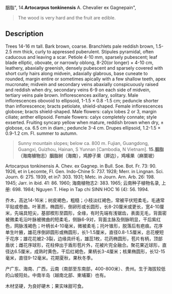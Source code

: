 胭脂",
14.**Artocarpus tonkinensis** A. Chevalier ex Gagnepain",

> The wood is very hard and the fruit are edible.

## Description
Trees 14-16 m tall. Bark brown, coarse. Branchlets pale reddish brown, 1.5-2.5 mm thick, curly to appressed puberulent. Stipules pyramidal, often caducous and leaving a scar. Petiole 4-10 mm, sparsely pubescent; leaf blade elliptic, obovate, or narrowly oblong, 8-20(or longer) × 4-10 cm, leathery, abaxially greenish, densely pubescent and sparsely covered with short curly hairs along midvein, adaxially glabrous, base cuneate to rounded, margin entire or sometimes apically with a few shallow teeth, apex mucronate; midvein and secondary veins abaxially conspicuously raised and reddish when dry, secondary veins 6-9 on each side of midvein, tertiary veins pale brown. Inflorescences axillary, solitary. Male inflorescences obovoid to ellipsoid, 1-1.5 × 0.8 -1.5 cm; peduncle shorter than inflorescence; bracts petiolate, shield-shaped. Female inflorescences globose; bracts shield-shaped. Male flowers: calyx lobes 2 or 3, margin ciliate; anther ellipsoid. Female flowers: calyx completely connate; style exserted. Fruiting syncarp yellow when mature, reddish brown when dry, ± globose, ca. 6.5 cm in diam.; peduncle 3-4 cm. Drupes ellipsoid, 1.2-1.5 × 0.9-1.2 cm. Fl. summer to autumn.

> Sunny mountain slopes; below ca. 800 m. Fujian, Guangdong, Guangxi, Guizhou, Hainan, S Yunnan [Cambodia, N Vietnam].
**15.胭脂（海南植物志）胭脂树（海南），鸡脖子果（屏边），鸡嗦果（麻栗坡）**

Artocarpus tonkinensis A. Chev. ex Gagnep. in Bull. Soe. Bot. Fr. 73: 90. 1926, et in Lecomte, Fl. Gen. Indo-Chine 5: 737. 1928; Merr. in Lingnan. Sci. Journ. 6: 275. 1939, et in7: 303. 1931; Metc. in Journ. Arn. Arb. 26: 198. 1945; Jarr. in ibid. 41: 86. 1960; 海南植物志2: 383. 1965; 云南种子植物名录, 上册: 698. 1984; Nguyen T. Hiep in Tap chi SINN HOC 16 (4): 56. 1994.

乔木，高达14-16米；树皮褐色，粗糙；小枝淡红褐色，常被平伏短柔毛，毛通常平贴或卷曲。叶革质，椭圆形，倒卵形或长圆形，长8-20厘米或更长，宽4-10厘米，先端具短尖，基部楔形至圆形，全缘，有时先端有浅锯齿，表面无毛，背面密被微柔毛沿叶脉被微曲的短柔毛，侧脉6-9对，背面主脉及侧脉明显，干后紫红色，网脉浅褐色；叶柄长4-10毫米，微被柔毛；托叶锥形，脱落后有疤痕。花序单生叶腋，雄花序倒卵圆形或椭圆形，长1-1.5厘米，直径0.8-1.5厘米，总花梗短于花序；雄花花被2-3裂，边缘具纤毛，雄蕊1枚，花药椭圆形，苞片有柄，顶部盾状；雌花序球形，花柱伸出于盾形苞片外，花被片完全融合。聚花果近球形，直径达6.5厘米，成熟时黄色，干后红褐色，果柄长3-4厘米；核果椭圆形，长12-15毫米，直径9-12毫米。花期夏秋，果秋冬季。

产广东、海南、广西，云南（南部至东南部，400-800米）、贵州。生于海拔较低的山坡阳处。中南半岛（越南北部、柬埔寨）也有。

木材坚硬，为良好硬木；果实味甜可食。
